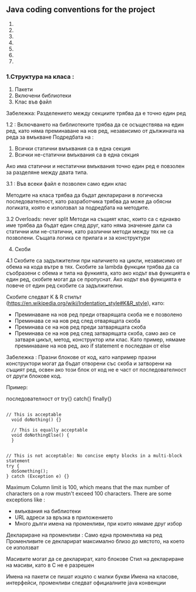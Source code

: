 ## Java coding conventions for the project

1.
2.
3.
4.
5.
6.
7.


### 1.Структура на класа : 
1. Пакети
2. Включени библиотеки
3. Клас във файл

Забележка:
Разделението между секциите трябва да е точно един ред

1.2 :
Включването на библиотеките трябва да се осъществява на един ред, като няма преминаване на нов ред, независимо от дължината на реда за вмъкване
Подредбата на  :
  1. Всички статични вмъквания са в една секция
  2. Всички не-статични вмъквания са в една секция

Ако има статични и нестатични вмъквания точно един ред е повзолен за разделяне между двата типа.

3.1 :
Във всеки файл е позволен само един клас

Методите на класа трябва да бъдат декларирани в логическа последователност, като разработчика трябва да може да обясни логиката, която е използвал за подредбата на методите.

3.2 Overloads: never split
Методи на същият клас, които са с еднакво име трябва да бъдат един след друг, като няма значение дали са статични или не-статични, като различни методи между тях не са позволени.
Същата логика се прилага и за конструктури

4. Скоби

4.1 Скобите са задължителни при наличието на цикли, независимо от обема на кода вътре в тях. 
Скобите за lambda функции трябва да са съобразени с обема и типа на функията, като ако кодът във функцията е един ред, скобите могат да се пропуснат.
Ако кодът във функцията е повече от един ред скобите са задължителни.

Скобите следват K & R стилът (https://en.wikipedia.org/wiki/Indentation_style#K&R_style), като:
*  Преминаване на нов ред преди отварящата скоба не е позволено 
*  Преминава се на нов ред след отварящата скоба
*  Преминава се на нов ред преди затварящата скоба
*  Преминава се на нов ред след затварящата скоба, само ако се затваря цикъл, метод, конструктор или клас. Като пример, нямаме преминаване на нов ред, ако if statement е последван от else 

Забележка :
Празни блокове от код, като например празни конструктори могат да бъдат отворени със скоба и затворени на същият ред, освен ако този блок от код не е част от последователност от други блокове код. 

Пример: 

последователност от try{} catch{} finally{}

~~~

// This is acceptable
  void doNothing() {}

  // This is equally acceptable
  void doNothingElse() {
  }
  ~~~
  
  ~~~
  
  // This is not acceptable: No concise empty blocks in a multi-block statement
  try {
    doSomething();
  } catch (Exception e) {}
~~~

Maximum Column limit is 100, which means that the max number of characters on a row mustn't exceed 100 characters. There are some exceptions like :
 - вмъквания на библиотеки
 - URL адреси за връзка в приложението
 - Много дълги имена на променливи, при които нямаме друг избор

Деклариране на променливи : 
Само една променлива на ред 
Променливите се декларират максимално близо до мястото, на което се използват

Масивите могат да се декларират, като блокове 
Стил на деклариране на масиви, като в C не е разрешен

Имена на пакети се пишат изцяло с малки букви
Имена на класове, интерфейси, променливи следват официалните java конвенции

